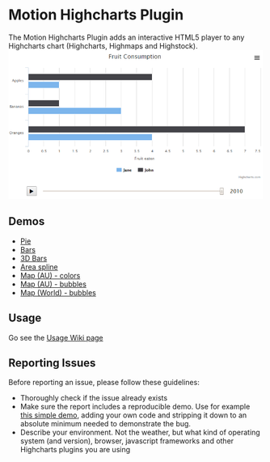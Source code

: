 # Motion Highcharts Plugin
The Motion Highcharts Plugin adds an interactive HTML5 player to any Highcharts chart (Highcharts, Highmaps and Highstock).
![Screenshot of bar chart with Motion](screenshots/motion_bars_screenshot.png)

## Demos
* [Pie](http://jsfiddle.net/gh/get/jquery/1.9.1/larsac07/Motion-Highcharts-Plugin/tree/master/demos/pie-demo/)
* [Bars](http://jsfiddle.net/gh/get/jquery/1.9.1/larsac07/Motion-Highcharts-Plugin/tree/master/demos/bars-demo/)
* [3D Bars](http://jsfiddle.net/gh/get/jquery/1.9.1/larsac07/Motion-Highcharts-Plugin/tree/master/demos/3dbars-demo/)
* [Area spline](http://jsfiddle.net/gh/get/jquery/1.9.1/larsac07/Motion-Highcharts-Plugin/tree/master/demos/areaspline-demo/)
* [Map (AU) - colors](http://jsfiddle.net/gh/get/jquery/1.9.1/larsac07/Motion-Highcharts-Plugin/tree/master/demos/map-australia-colors-demo/)
* [Map (AU) - bubbles](http://jsfiddle.net/gh/get/jquery/1.9.1/larsac07/Motion-Highcharts-Plugin/tree/master/demos/map-australia-bubbles-demo/)
* [Map (World) - bubbles](http://jsfiddle.net/gh/get/jquery/1.9.1/larsac07/Motion-Highcharts-Plugin/tree/master/demos/map-world-bubbles-demo/)

## Usage
Go see the [Usage Wiki page](https://github.com/larsac07/Motion-Highcharts-Plugin/wiki)

## Reporting Issues
Before reporting an issue, please follow these guidelines:
* Thoroughly check if the issue already exists
* Make sure the report includes a reproducible demo. Use for example [this simple demo](http://jsfiddle.net/larsac07/hs2ujwok/), adding your own code and stripping it down to an absolute minimum needed to demonstrate the bug.
* Describe your environment. Not the weather, but what kind of operating system (and version), browser, javascript frameworks and other Highcharts plugins you are using
